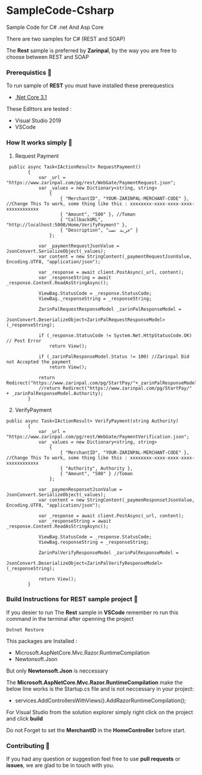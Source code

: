 # SampleCode-Csharp
Sample Code for C# .net And Asp Core

There are two samples for C# (REST and SOAP)

The __Rest__ sample is preferred by __Zarinpal__, by the way you are free to choose between REST and SOAP

### Prerequistics :page_with_curl:
To run sample of __REST__ you must have installed these prerequestics

* [.Net Core 3.1](https://dotnet.microsoft.com/download)

These Edittors are tested : 
* Visual Studio 2019
* VSCode

### How It works simply :bicyclist:

1. Request Payment

```
 public async Task<IActionResult> RequestPayment()
        {
            var _url = "https://www.zarinpal.com/pg/rest/WebGate/PaymentRequest.json";
            var _values = new Dictionary<string, string>
                {
                    { "MerchantID", "YOUR-ZARINPAL-MERCHANT-CODE" }, //Change This To work, some thing like this : xxxxxxxx-xxxx-xxxx-xxxx-xxxxxxxxxxxx
                    { "Amount", "500" }, //Toman
                    { "CallbackURL", "http://localhost:5000/Home/VerifyPayment" },
                    { "Description", "خرید تست" }
                };

            var _paymentRequestJsonValue = JsonConvert.SerializeObject(_values);
            var content = new StringContent(_paymentRequestJsonValue, Encoding.UTF8, "application/json");

            var _response = await client.PostAsync(_url, content);
            var _responseString = await _response.Content.ReadAsStringAsync();

            ViewBag.StatusCode = _response.StatusCode;
            ViewBag._responseString = _responseString;

            ZarinPalRequestResponseModel _zarinPalResponseModel =
             JsonConvert.DeserializeObject<ZarinPalRequestResponseModel>(_responseString);

            if (_response.StatusCode != System.Net.HttpStatusCode.OK) // Post Error
                return View();

            if (_zarinPalResponseModel.Status != 100) //Zarinpal Did not Accepted the payment
                return View();

            return Redirect("https://www.zarinpal.com/pg/StartPay/"+_zarinPalResponseModel.Authority+"/Sad");
            //return Redirect("https://www.zarinpal.com/pg/StartPay/" + _zarinPalResponseModel.Authority);
        }
```

2. VerifyPayment

```
public async Task<IActionResult> VerifyPayment(string Authority)
        {
            var _url = "https://www.zarinpal.com/pg/rest/WebGate/PaymentVerification.json";
            var _values = new Dictionary<string, string>
                {
                    { "MerchantID", "YOUR-ZARINPAL-MERCHANT-CODE" }, //Change This To work, some thing like this : xxxxxxxx-xxxx-xxxx-xxxx-xxxxxxxxxxxx
                    { "Authority", Authority },
                    { "Amount", "500" } //Toman
                };

            var _paymenResponsetJsonValue = JsonConvert.SerializeObject(_values);
            var content = new StringContent(_paymenResponsetJsonValue, Encoding.UTF8, "application/json");

            var _response = await client.PostAsync(_url, content);
            var _responseString = await _response.Content.ReadAsStringAsync();

            ViewBag.StatusCode = _response.StatusCode;
            ViewBag.responseString = _responseString;

            ZarinPalVerifyResponseModel _zarinPalResponseModel =
             JsonConvert.DeserializeObject<ZarinPalVerifyResponseModel>(_responseString);

            return View();
        }
```

### Build Instructions for REST sample project :hammer:
If you desier to run The __Rest__ sample in __VSCode__ remember ro run this command in the terminal after openning the project
```
Dotnet Restore
```
This packages are Installed :
* Microsoft.AspNetCore.Mvc.Razor.RuntimeCompilation
* Newtonsoft.Json

But only __Newtonsoft.Json__ is neccessary

The __Microsoft.AspNetCore.Mvc.Razor.RuntimeCompilation__ make the below line works is the Startup.cs file and is not neccessary in your project:
* services.AddControllersWithViews().AddRazorRuntimeCompilation();

For Visual Studio from the solution explorer simply right click on the project and click __build__

Do not Forget to set the __MerchantID__ in the __HomeController__ before start.

### Contributing :two_men_holding_hands:

If you had any question or suggestion feel free to use __pull requests__ or __issues__, we are glad to be in touch with you.